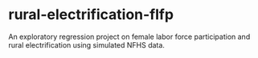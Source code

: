# rural-electrification-flfp
An exploratory regression project on female labor force participation and rural electrification using simulated NFHS data.
